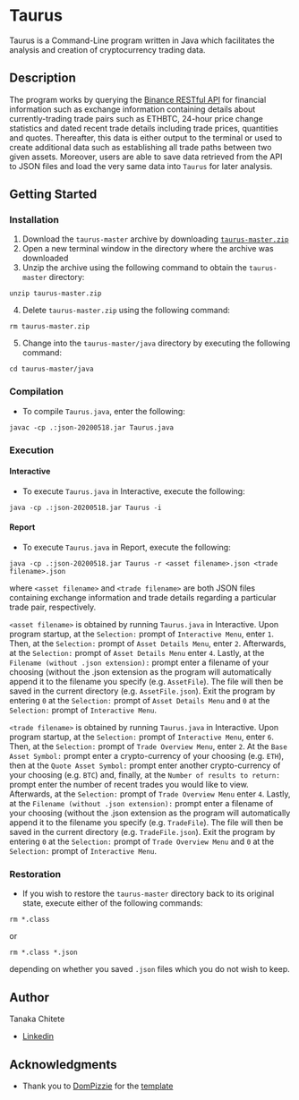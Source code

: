 # Taurus

Taurus is a Command-Line program written in Java which facilitates the analysis and creation of cryptocurrency trading data.

## Description

The program works by querying the [Binance RESTful API](https://binance-docs.github.io/apidocs/spot/en/) for financial information
such as exchange information containing details about currently-trading trade pairs such as ETHBTC, 24-hour price change statistics
and dated recent trade details including trade prices, quantities and quotes. Thereafter, this data is either output to the terminal
or used to create additional data such as establishing all trade paths between two given assets. Moreover, users are able to
save data retrieved from the API to JSON files and load the very same data into ```Taurus``` for later analysis.

## Getting Started

### Installation

1. Download the ```taurus-master``` archive by downloading [```taurus-master.zip```](https://github.com/tanakachitete/taurus/archive/master.zip)
2. Open a new terminal window in the directory where the archive was downloaded
3. Unzip the archive using the following command to obtain the ```taurus-master``` directory:
```
unzip taurus-master.zip
```
4. Delete ```taurus-master.zip``` using the following command:
```
rm taurus-master.zip
```
5. Change into the ```taurus-master/java``` directory by executing the following command:
```
cd taurus-master/java
```

### Compilation

* To compile ```Taurus.java```, enter the following:
```
javac -cp .:json-20200518.jar Taurus.java
```

### Execution
#### Interactive

* To execute ```Taurus.java``` in Interactive, execute the following:
```
java -cp .:json-20200518.jar Taurus -i
```

#### Report

* To execute ```Taurus.java``` in Report, execute the following:
```
java -cp .:json-20200518.jar Taurus -r <asset filename>.json <trade filename>.json
```

where ```<asset filename>``` and ```<trade filename>``` are both JSON files containing exchange information and trade details regarding a particular trade pair, respectively. 

```<asset filename>``` is obtained by running ```Taurus.java``` in Interactive. Upon program startup, at the ```Selection:``` prompt of ```Interactive Menu```, enter ```1```. Then, at the ```Selection:``` prompt of ```Asset Details Menu```, enter ```2```. Afterwards, at the ```Selection:``` prompt of ```Asset Details Menu``` enter ```4```. Lastly, at the ```Filename (without .json extension):``` prompt enter a filename of your choosing (without the .json extension as the program will automatically append it to the filename you specify (e.g. ```AssetFile```). The file will then be saved in the current directory (e.g. ```AssetFile.json```). Exit the program by entering ```0``` at the ```Selection:``` prompt of ```Asset Details Menu``` and ```0``` at the ```Selection:``` prompt of ```Interactive Menu```.

```<trade filename>``` is obtained by running ```Taurus.java``` in Interactive. Upon program startup, at the ```Selection:``` prompt of ```Interactive Menu```, enter ```6```. Then, at the ```Selection:``` prompt of ```Trade Overview Menu```, enter ```2```. At the ```Base Asset Symbol:``` prompt enter a crypto-currency of your choosing (e.g. ```ETH```), then at the ```Quote Asset Symbol:``` prompt enter another crypto-currency of your choosing (e.g. ```BTC```) and, finally, at the ```Number of results to return:``` prompt enter the number of recent trades you would like to view. Afterwards, at the ```Selection:``` prompt of ```Trade Overview Menu``` enter ```4```. Lastly, at the ```Filename (without .json extension):``` prompt enter a filename of your choosing (without the .json extension as the program will automatically append it to the filename you specify (e.g. ```TradeFile```). The file will then be saved in the current directory (e.g. ```TradeFile.json```). Exit the program by entering ```0``` at the ```Selection:``` prompt of ```Trade Overview Menu``` and ```0``` at the ```Selection:``` prompt of ```Interactive Menu```.

### Restoration

* If you wish to restore the ```taurus-master``` directory back to its original state, execute either of the following commands:
```
rm *.class
```
or

```
rm *.class *.json
```

depending on whether you saved ```.json``` files which you do not wish to keep.

## Author

Tanaka Chitete
* [Linkedin](https://www.linkedin.com/in/tanaka-chitete/)

## Acknowledgments

* Thank you to [DomPizzie](https://github.com/DomPizzie) for the [template](https://gist.github.com/DomPizzie/7a5ff55ffa9081f2de27c315f5018afc)

